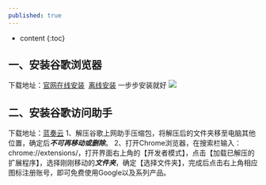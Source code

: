 ```yaml
---
published: true
---
```


* content
{:toc}

## 一、安装谷歌浏览器

下载地址：[官网在线安装](https://www.google.com/intl/zh-CN_ALL/chrome/)&nbsp; [离线安装](https://www.google.com/intl/en/chrome/?standalone=1)
一步步安装就好
![](https://www.google.com/chrome/static/images/heroes/browser_ntp.png)
## 二、安装谷歌访问助手
下载地址：[蓝奏云](https://www.lanzous.com/i5d1ydg)
1、解压谷歌上网助手压缩包，将解压后的文件夹移至电脑其他位置，确定后***不可再移动或删除***。
2、打开Chrome浏览器，在搜索栏输入：chrome://extensions/，打开界面右上角的【开发者模式】，点击【加载已解压的扩展程序】，选择刚刚移动的***文件夹***，确定【选择文件夹】，完成后点击右上角相应图标注册账号，即可免费使用Google以及系列产品。
